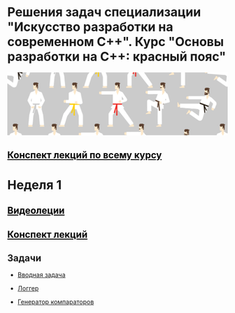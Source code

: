 # Решения задач специализации "Искусство разработки на современном С++". Курс "Основы разработки на С++: красный пояс"
![belt.jpg](https://github.com/BilyalovE/Red-Belt/blob/main/img.jpg)

## <a href="https://github.com/BilyalovE/Red-Belt/blob/main/Курс%20лекций%20С%2B%2B.pdf" style="color: black">Конспект лекций по всему курсу</a>

# Неделя 1
## <a href="https://disk.yandex.ru/d/Ab72P5L264VPDQ" style="color: black">Видеолеции</a>
## <a href="https://github.com/BilyalovE/Red-Belt/blob/main/Week%201/Lecture/week1.pdf" style="color: black">Конспект лекций</a>
## Задачи

* [Вводная задача](https://github.com/BilyalovE/Red-Belt/blob/main/Week%201/Tasks/Task%201.md) 

* [Логгер](https://github.com/BilyalovE/Red-Belt/blob/main/Week%201/Tasks/Task%202/Task%202.md) 
* [Генератор компараторов](https://github.com/BilyalovE/Red-Belt/blob/main/Week%201/Tasks/Task%202/Task%202.md)
